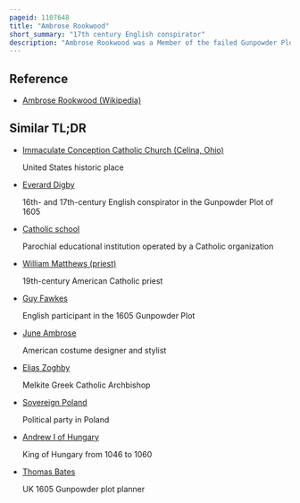 ```yaml
---
pageid: 1107648
title: "Ambrose Rookwood"
short_summary: "17th century English conspirator"
description: "Ambrose Rookwood was a Member of the failed Gunpowder Plot in 1605 a Conspiracy to replace protestant King James i with a catholic Sovereign. Rookwood was born into a wealthy family of Catholic recusants, and educated by Jesuits in Flanders. His older Brother became a franciscan and his two younger Brothers were ordained catholic Priests. Rookwood became a horse-breeder. He married catholic elizabeth Tyrwhitt and had at least two Sons."
---
```


## Reference

- [Ambrose Rookwood (Wikipedia)](https://en.wikipedia.org/?curid=1107648)

## Similar TL;DR

- [Immaculate Conception Catholic Church (Celina, Ohio)](/tldr/en/immaculate-conception-catholic-church-celina-ohio)

  United States historic place

- [Everard Digby](/tldr/en/everard-digby)

  16th- and 17th-century English conspirator in the Gunpowder Plot of 1605

- [Catholic school](/tldr/en/catholic-school)

  Parochial educational institution operated by a Catholic organization

- [William Matthews (priest)](/tldr/en/william-matthews-priest)

  19th-century American Catholic priest

- [Guy Fawkes](/tldr/en/guy-fawkes)

  English participant in the 1605 Gunpowder Plot

- [June Ambrose](/tldr/en/june-ambrose)

  American costume designer and stylist

- [Elias Zoghby](/tldr/en/elias-zoghby)

  Melkite Greek Catholic Archbishop

- [Sovereign Poland](/tldr/en/sovereign-poland)

  Political party in Poland

- [Andrew I of Hungary](/tldr/en/andrew-i-of-hungary)

  King of Hungary from 1046 to 1060

- [Thomas Bates](/tldr/en/thomas-bates)

  UK 1605 Gunpowder plot planner
